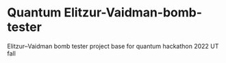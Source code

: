 # Quantum Elitzur-Vaidman-bomb-tester
Elitzur–Vaidman bomb tester  project base for quantum hackathon 2022 UT fall
